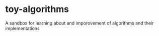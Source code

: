 # toy-algorithms
A sandbox for learning about and imporovement of algorithms and their implementations
